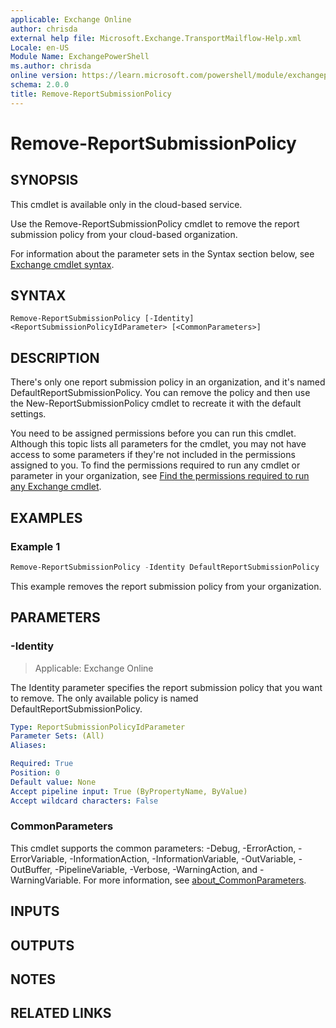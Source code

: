 ```yaml
---
applicable: Exchange Online
author: chrisda
external help file: Microsoft.Exchange.TransportMailflow-Help.xml
Locale: en-US
Module Name: ExchangePowerShell
ms.author: chrisda
online version: https://learn.microsoft.com/powershell/module/exchangepowershell/remove-reportsubmissionpolicy
schema: 2.0.0
title: Remove-ReportSubmissionPolicy
---
```


# Remove-ReportSubmissionPolicy

## SYNOPSIS
This cmdlet is available only in the cloud-based service.

Use the Remove-ReportSubmissionPolicy cmdlet to remove the report submission policy from your cloud-based organization.

For information about the parameter sets in the Syntax section below, see [Exchange cmdlet syntax](https://learn.microsoft.com/powershell/exchange/exchange-cmdlet-syntax).

## SYNTAX

```
Remove-ReportSubmissionPolicy [-Identity] <ReportSubmissionPolicyIdParameter> [<CommonParameters>]
```

## DESCRIPTION
There's only one report submission policy in an organization, and it's named DefaultReportSubmissionPolicy. You can remove the policy and then use the New-ReportSubmissionPolicy cmdlet to recreate it with the default settings.

You need to be assigned permissions before you can run this cmdlet. Although this topic lists all parameters for the cmdlet, you may not have access to some parameters if they're not included in the permissions assigned to you. To find the permissions required to run any cmdlet or parameter in your organization, see [Find the permissions required to run any Exchange cmdlet](https://learn.microsoft.com/powershell/exchange/find-exchange-cmdlet-permissions).

## EXAMPLES

### Example 1
```powershell
Remove-ReportSubmissionPolicy -Identity DefaultReportSubmissionPolicy
```

This example removes the report submission policy from your organization.

## PARAMETERS

### -Identity

> Applicable: Exchange Online

The Identity parameter specifies the report submission policy that you want to remove. The only available policy is named DefaultReportSubmissionPolicy.

```yaml
Type: ReportSubmissionPolicyIdParameter
Parameter Sets: (All)
Aliases:

Required: True
Position: 0
Default value: None
Accept pipeline input: True (ByPropertyName, ByValue)
Accept wildcard characters: False
```

### CommonParameters
This cmdlet supports the common parameters: -Debug, -ErrorAction, -ErrorVariable, -InformationAction, -InformationVariable, -OutVariable, -OutBuffer, -PipelineVariable, -Verbose, -WarningAction, and -WarningVariable. For more information, see [about_CommonParameters](https://go.microsoft.com/fwlink/p/?LinkID=113216).

## INPUTS

## OUTPUTS

## NOTES

## RELATED LINKS
